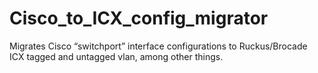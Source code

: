 # Cisco_to_ICX_config_migrator
Migrates Cisco “switchport” interface configurations to Ruckus/Brocade ICX tagged and untagged vlan, among other things.
